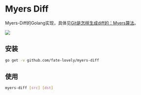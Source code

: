 # Myers Diff

Myers-Diff的Golang实现，具体见[Git是怎样生成diff的：Myers算法](http://cjting.me/misc/how-git-generate-diff/?hmsr=toutiao.io&utm_medium=toutiao.io&utm_source=toutiao.io)。

![](http://ww1.sinaimg.cn/large/9b85365dgy1fg4d65ntaij21cu0r00tv)

## 安装

```bash
go get -v github.com/fate-lovely/myers-diff
```

## 使用

```bash
myers-diff [src] [dst]
```
